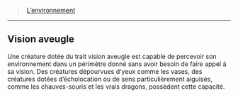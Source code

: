 ﻿> [L’environnement](hd_environment.md)

---

## Vision aveugle

Une créature dotée du trait vision aveugle est capable de percevoir son environnement dans un périmètre donné sans avoir besoin de faire appel à sa vision. Des créatures dépourvues d’yeux comme les vases, des créatures dotées d’écholocation ou de sens particulièrement aiguisés, comme les chauves-souris et les vrais dragons, possèdent cette capacité.

